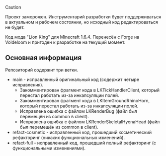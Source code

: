 > [!CAUTION]
> Проект заморожен. Инструментарий разработки будет поддерживаться в актуальном и рабочем состоянии, но исходный код
> редактироваться не будет.

Код мода "Lion King" для Minecraft 1.6.4. Перенесён с Forge на Voldeloom и пригоден к разработке на текущий
момент.

## Основная информация

Репозиторий содержит три ветки.

* main - исправленный оригинальный код (содержит четыре исправления).
    * Закомментирован фрагмент кода в LKTickHandlerClient, который перестал работать из-за инкапсуляции полей.
    * Закомментирован фрагмент кода в LKItemGroundRhinoHorn, который перестал работать из-за инкапсуляции полей.
    * Исправлена ошибка с файлом LKRenderBug (файл был перемещён из common в client).
    * Исправлена ошибка с файлом LKRenderSkeletalHyenaHead (файл был перемещён из common в client).
* refact-cosmetic - исправленный код, прошедший косметический рефакторинг (никаких функциональных изменений).
* refact-full - исправленный код, прошедший полный рефакторинг (с функциональными изменениями).
